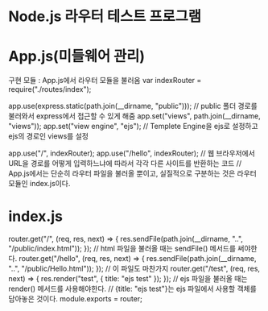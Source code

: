 # Node.js 라우터 테스트 프로그램 

# App.js(미들웨어 관리)
구현 모듈 : App.js에서 라우터 모듈을 불러옴 
var indexRouter = require("./routes/index");


app.use(express.static(path.join(__dirname, "public")));
// public 폴더 경로를 불러와서 express에서 접근할 수 있게 해줌 
app.set("views", path.join(__dirname, "views"));
app.set("view engine", "ejs");
// Templete Engine을 ejs로 설정하고 ejs의 경로인 views를 설정 

app.use("/", indexRouter);
app.use("/hello", indexRouter);
// 웹 브라우저에서 URL을 경로를 어떻게 입력하느냐에 따라서 각각 다른 사이트를 반환하는 코드
// App.js에서는 단순히 라우터 파일을 불러올 뿐이고, 실질적으로 구분하는 것은 라우터 모듈인 index.js이다.


# index.js
router.get("/", (req, res, next) => {
  res.sendFile(path.join(__dirname, "..", "/public/index.html"));
});
// html 파일을 불러올 때는 sendFile() 메서드를 써야한다.
router.get("/hello", (req, res, next) => {
  res.sendFile(path.join(__dirname, "..", "/public/Hello.html"));
});
// 이 파일도 마찬가지
router.get("/test", (req, res, next) => {
  res.render("test", { title: "ejs test" });
});
// ejs 파일을 불러올 때는 render() 메서드를 사용해야한다.
// {title: "ejs test"}는 ejs 파일에서 사용할 객체를 담아놓은 것이다.
module.exports = router;
